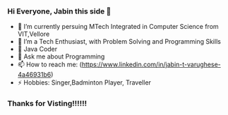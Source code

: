 ### Hi Everyone, Jabin this side 👋

- 🌱 I’m currently persuing MTech Integrated in Computer Science from VIT,Vellore
- 🔭 I’m a Tech Enthusiast, with Problem Solving and Programming Skills
- 🔭 Java Coder
- 💬 Ask me about Programming
- 📫 How to reach me: (https://www.linkedin.com/in/jabin-t-varughese-4a46931b6)
- ⚡ Hobbies: Singer,Badminton Player, Traveller 


### Thanks for Visting!!!!!!

<!--
**JABINVARUGHESE/JABINVARUGHESE** is a ✨ _special_ ✨ repository because its `README.md` (this file) appears on your GitHub profile.

Here are some ideas to get you started:

- 🔭 I’m currently working on ...
- 🌱 I’m currently learning ...
- 👯 I’m looking to collaborate on ...
- 🤔 I’m looking for help with ...
- 💬 Ask me about ...
- 📫 How to reach me: ...
- 😄 Pronouns: ...
- ⚡ Fun fact: ...
-->

